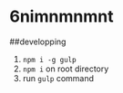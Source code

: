 6nimnmnmnt
==========

##developping

1. `npm i -g gulp`
2. `npm i` on root directory
3. run `gulp` command
